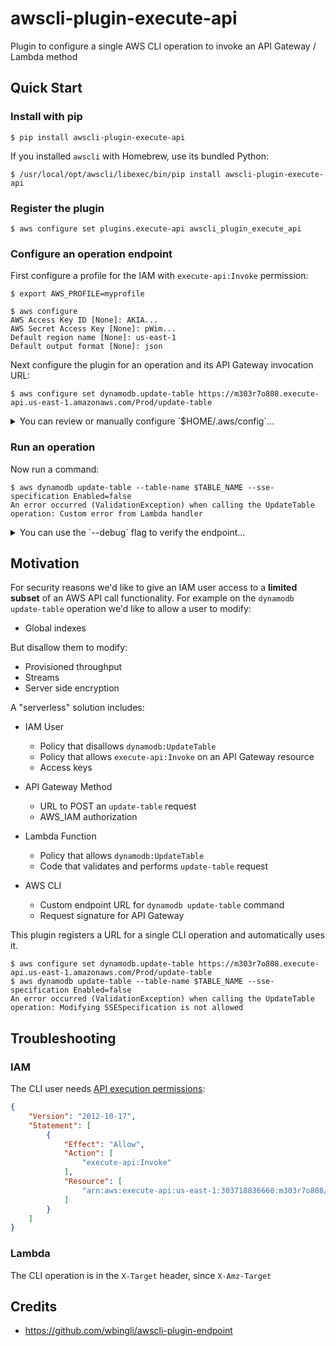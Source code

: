# awscli-plugin-execute-api

Plugin to configure a single AWS CLI operation to invoke an API Gateway / Lambda method

## Quick Start

### Install with pip

```shell
$ pip install awscli-plugin-execute-api
```

If you installed `awscli` with Homebrew, use its bundled Python:

```shell
$ /usr/local/opt/awscli/libexec/bin/pip install awscli-plugin-execute-api
```

### Register the plugin

```shell
$ aws configure set plugins.execute-api awscli_plugin_execute_api
```

### Configure an operation endpoint

First configure a profile for the IAM with `execute-api:Invoke` permission:

```shell
$ export AWS_PROFILE=myprofile

$ aws configure
AWS Access Key ID [None]: AKIA...
AWS Secret Access Key [None]: pWim...
Default region name [None]: us-east-1
Default output format [None]: json
```

Next configure the plugin for an operation and its API Gateway invocation URL:

```shell
$ aws configure set dynamodb.update-table https://m303r7o808.execute-api.us-east-1.amazonaws.com/Prod/update-table
```

<details>
<summary>You can review or manually configure `$HOME/.aws/config`...</summary>

```conf
[plugins]
execute-api = awscli_plugin_execute_api

[profile myprofile]
region = us-east-1
output = json
dynamodb =
    update-table = https://m303r7o808.execute-api.us-east-1.amazonaws.com/Prod/update-table
```
</details>

### Run an operation

Now run a command:

```shell
$ aws dynamodb update-table --table-name $TABLE_NAME --sse-specification Enabled=false
An error occurred (ValidationException) when calling the UpdateTable operation: Custom error from Lambda handler
```

<details>
<summary>You can use the `--debug` flag to verify the endpoint...</summary>

```shell
$ aws dynamodb update-table --debug --table-name $TABLE_NAME
Plugin awscli_plugin_execute_api: Config [myprofile] dynamodb.update-table => URL https://m303r7o808.execute-api.us-east-1.amazonaws.com/Prod/update-table
Plugin awscli_plugin_execute_api: renamed X-Amz-Target DynamoDB_20120810.UpdateTable

$ aws dynamodb describe-table --debug --table-name $TABLE_NAME
Plugin awscli_plugin_execute_api: Config [myprofile] dynamodb.describe-table not found
```
</details>

## Motivation

For security reasons we'd like to give an IAM user access to a **limited subset** of an AWS API call functionality. For example on the `dynamodb update-table` operation we'd like to allow a user to modify:

* Global indexes

But disallow them to modify:

* Provisioned throughput
* Streams
* Server side encryption

A "serverless" solution includes:

* IAM User
    * Policy that disallows `dynamodb:UpdateTable`
    * Policy that allows `execute-api:Invoke` on an API Gateway resource
    * Access keys

* API Gateway Method
    * URL to POST an `update-table` request
    * AWS_IAM authorization

* Lambda Function
    * Policy that allows `dynamodb:UpdateTable`
    * Code that validates and performs `update-table` request

* AWS CLI
    * Custom endpoint URL for `dynamodb update-table` command
    * Request signature for API Gateway

This plugin registers a URL for a single CLI operation and automatically uses it.

```shell
$ aws configure set dynamodb.update-table https://m303r7o808.execute-api.us-east-1.amazonaws.com/Prod/update-table
$ aws dynamodb update-table --table-name $TABLE_NAME --sse-specification Enabled=false
An error occurred (ValidationException) when calling the UpdateTable operation: Modifying SSESpecification is not allowed
```

## Troubleshooting

### IAM

The CLI user needs [API execution permissions](https://docs.aws.amazon.com/apigateway/latest/developerguide/api-gateway-iam-policy-examples-for-api-execution.html):

```json
{
    "Version": "2012-10-17",
    "Statement": [
        {
            "Effect": "Allow",
            "Action": [
                "execute-api:Invoke"
            ],
            "Resource": [
                "arn:aws:execute-api:us-east-1:303718836660:m303r7o808/*/POST/update-table"
            ]
        }
    ]
}
```

### Lambda

The CLI operation is in the `X-Target` header, since `X-Amz-Target` 

## Credits

- https://github.com/wbingli/awscli-plugin-endpoint
